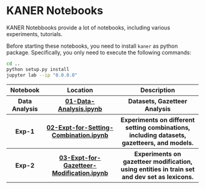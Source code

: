 # KANER Notebooks
KANER Notebbooks provide a lot of notebooks, including various experiments, tutorials.

Before starting these notebooks, you need to install `kaner` as python package. Specifically, you only need to execute the following commands:

```bash
cd ..
python setup.py install
jupyter lab --ip "0.0.0.0"
```

<table>
    <tr>
        <th>Notebook</th>
        <th>Location</th>
        <th>Description</th>
    </tr>
    <tr>
        <th>Data Analysis</th>
        <th><a href="/01-Data-Analysis.ipynb">01-Data-Analysis.ipynb</a></th>
        <th>Datasets, Gazetteer Analysis </th>
    </tr>
    <tr>
        <th>Exp-1</th>
        <th><a href="/02-Expt-for-Setting-Combination.ipynb">02-Expt-for-Setting-Combination.ipynb</a></th>
        <th>Experiments on different setting combinations, including datasets, gazetteers, and models.</th>
    </tr>
    <tr>
        <th>Exp-2</th>
        <th><a href="/03-Expt-for-Gazetteer-Modification.ipynb">03-Expt-for-Gazetteer-Modification.ipynb</a></th>
        <th>Experiments on gazetteer modification, using entities in train set and dev set as lexicons.</th>
    </tr>
</table>
